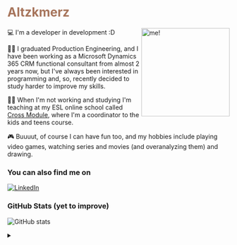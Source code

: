 
<h1>
    <span style="color: #a7755c;">Altzkmerz</span>
</h1>


<img align="right" alt="me!" height="200" src="https://i.imgur.com/crBrIG4.png">

💻 I'm a developer in development :D 

👩‍🎓 I graduated Production Engineering, and I have been working as a Microsoft Dynamics 365 CRM functional consultant from almost 2 years now, but I've always been interested in programming and, so, recently decided to study harder to improve my skills.

👩‍🏫 When I'm not working and studying I'm teaching at my ESL online school called [Cross Module](https://www.crossmodule.com.br/), where I'm a coordinator to the kids and teens course. 

🎮 Buuuut, of course I can have fun too, and my hobbies include playing video games, watching series and movies (and overanalyzing them) and drawing.

### You can also find me on

[![LinkedIn](https://img.shields.io/badge/-LinkedIn-000?style=for-the-badge&logo=linkedin&logoColor=fff&color:a7755c)](https://www.linkedin.com/in/amandagc2/) 


<h3 align="left">GitHub Stats (yet to improve)</h3>

![GitHub stats](https://github-readme-stats-git-masterrstaa-rickstaa.vercel.app/api?username=Altzkmerz&hide_title=true&show_icons=true&include_all_commits=false&count_private=true&line_height=25&hide=issues&bg_color=fff&title_color=a7755c&text_color=a7755c&border_radius=3&border_color=fbddae&icon_color=a7755c&theme=jolly)

<details align="left">
  <summary></summary> 
 
  - GitHub Stats by <a href="https://github.com/anuraghazra/github-readme-stats">anuraghazra</a>.
  - Wanna learn English? Check my awesome school <a href="https://www.crossmodule.com.br/">here</a>.

